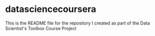 # datasciencecoursera

This is the README file for the repository I created as part of the Data Scientist's Toolbox Course Project
